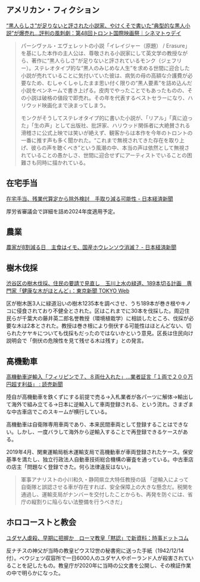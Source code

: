 ## アメリカン・フィクション

[“黒人らしさ”が足りないと評された小説家、やけくそで書いた“典型的な黒人小説”が爆売れ…評判の風刺劇：第48回トロント国際映画祭｜シネマトゥデイ](https://www.cinematoday.jp/news/N0139061)

> パーシヴァル・エヴェレットの小説「イレイジャー（原題） / Erasure」を基にした本作の主人公は、尊敬される小説家にして英文学の教授ながら、著作に“黒人らしさ”が足りないと評されているモンク（ジェフリー）。ステレオタイプ的な“黒人のみじめな人生”を求める世間に迎合した小説が売れていることに気付いていた彼は、病気の母の高額な介護費が必要なため、むしゃくしゃしたまま思い付く限りの“黒人要素”を詰め込んだ小説をペンネームで書き上げる。皮肉でやったことでもあったものの、その小説は破格の値段で即売れ。その年を代表するベストセラーになり、ハリウッド映画化まで決まってしまう。
>
> モンクがそうしてステレオタイプ的に書いた小説が、「リアル」「真に迫った」「生の声」として出版社、批評家、ハリウッド関係者に大絶賛される滑稽さに公式上映では笑いが絶えず、観客からは本作を今年のトロントの一番に推す声も多く聞かれた。“これまで無視されてきた存在を取り上げ、彼らの声を聴くべき”という風潮の中、本当の声は依然として無視されていることの愚かしさ、世間に迎合せずにアーティストでいることの困難さも同時に描かれている。

## 在宅手当

[在宅手当、残業代算定から除外検討　手取り減る可能性 - 日本経済新聞](https://www.nikkei.com/article/DGXZQOUA188ZB0Y3A810C2000000/)

厚労省審議会で詳細を詰め2024年度適用予定。

## 農業

[農家が8割減る日　主食はイモ、国産ホウレンソウ消滅？ - 日本経済新聞](https://www.nikkei.com/article/DGXZQOUB285E40Y3A820C2000000/)

## 樹木伐採

[渋谷区の樹木伐採、住民の要請で見直し　玉川上水の緑道、189本切る計画　専門家「健康な木がほとんど」：東京新聞 TOKYO Web](https://www.tokyo-np.co.jp/article/277823)

区が樹木医3人に緑道沿いの樹木1235本を調べさせ、うち189本が巻き根やキノコに侵食されており不健全とされた。区はこれまでに30本を伐採した。周辺住民らが千葉大の藤井英二郎名誉教授（環境植栽学）に相談したところ、伐採が必要な木は2本とされた。教授は巻き根により倒伏する可能性はほとんどない、切られたケヤキについても伐採もだったのではないかという意見。区長は住民向け説明会で「倒伏の危険性を見て残せる木は残す」との発言。

## 高機動車

[高機動車逆輸入「フィリピンで７、８両仕入れた」…業者証言「１両で２００万円超す利益」 : 読売新聞](https://www.yomiuri.co.jp/national/20230917-OYT1T50025/)

陸自が高機動車を鉄くずにする前提で売る→入札業者が各パーツに解体→輸出して海外で組み立てる→日本に逆輸入して車両登録される、という流れ。さまざまな中古車店でこのスキームが横行している。

高機動車は自衛隊専用車両であり、本来民間車両として登録することはできない。しかし、一度バラして海外から逆輸入することで再登録できるケースがある。

2019年4月、関東運輸局栃木運輸支局で高機動車が車両登録されたケース。保安基準を満たし、独立行政法人自動車技術総合機構の審査を通っている。中古車店の店主「問題なく登録できた。何ら法律違反はない」。

> 軍事アナリストの小川和久・静岡県立大特任教授の話 「逆輸入によって自衛隊と誤認させる車が存在すれば、安全保障上の大きな懸念だ。税関を通過し、運輸支局がナンバーを交付したことからも、再発を防ぐには、省庁の縦割りに陥らない法整備を行うべきだ」

## ホロコーストと教会

[ユダヤ人虐殺、早期に把握か　ローマ教皇「黙認」で新資料：時事ドットコム](https://www.jiji.com/jc/article?k=2023091800109&g=int)

反ナチスの神父が当時の教皇ピウス12世の秘書宛に送った手紙（1942/12/14付）。ベウジェツ収容所で一日6000人のユダヤ人やポーランド人が殺害されていることを記したもの。教皇庁が2020年に当時の公文書を公開し、その検証作業の中で明らかになった。
